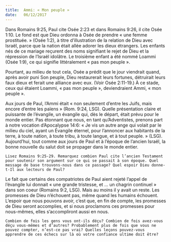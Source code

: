 ```yaml
---
title:  Ammi: « Mon peuple »
date:   06/12/2017
---
```


Dans Romains 9:25, Paul cite Osée 2:23 et dans Romains 9:26, il cite Osée 1:10. Le fond est que Dieu ordonna à Osée de prendre « une femme prostituée. » (Osée 1:2), à titre d’illustration de la relation de Dieu avec Israël, parce que la nation était allée adorer les dieux étrangers. Les enfants nés de ce mariage reçurent des noms signifiant le rejet de Dieu et la répression de l’Israël idolâtre. Le troisième enfant a été nommé Loammi (Osée 1:9), ce qui signifie littéralement « pas mon peuple ». 

Pourtant, au milieu de tout cela, Osée a prédit que le jour viendrait quand, après avoir puni Son peuple, Dieu restaurerait leurs fortunes, détruirait leurs faux dieux et ferait une alliance avec eux. (Voir Osée 2:11-19.) À ce stade, ceux qui étaient Loammi, « pas mon peuple », deviendraient Ammi, « mon peuple ».

Aux jours de Paul, l’Ammi était « non seulement d’entre les Juifs, mais encore d’entre les païens » (Rom. 9:24, LSG). Quelle présentation claire et puissante de l’évangile, un évangile qui, dès le départ, était prévu pour le monde entier. Pas étonnant que nous, en tant qu’Adventistes, prenons part à notre vocation d’Apocalypse 14:6: « Je vis un autre ange qui volait par le milieu du ciel, ayant un Évangile éternel, pour l’annoncer aux habitants de la terre, à toute nation, à toute tribu, à toute langue, et à tout peuple. » (LSG). Aujourd’hui, tout comme aux jours de Paul et à l’époque de l’ancien Israël, la bonne nouvelle du salut doit se propager dans le monde entier. 

`Lisez Romains 9:25-29. Remarquez combien Paul cite l’ancien Testament pour soutenir son argument sur ce qui se passait à son époque. Quel message de base trouvons-nous dans ce passage? Quel espoir Dieu donne-t-Il aux lecteurs de Paul?`

Le fait que certains des compatriotes de Paul aient rejeté l’appel de l’évangile lui donnait « une grande tristesse, et … un chagrin continuel » dans son coeur (Romains 9:2, LSG). Mais au moins il y avait un reste. Les promesses de Dieu n’échouent pas, même quand les humains échouent. L’espoir que nous pouvons avoir, c’est que, en fin de compte, les promesses de Dieu seront accomplies, et si nous proclamons ces promesses pour nous-mêmes, elles s’accompliront aussi en nous. 

`Combien de fois les gens vous ont-ils déçu? Combien de fois avez-vous déçu vous-mêmes et d’autres? Probablement plus de fois que vous ne pouvez compter, n’est-ce pas vrai? Quelles leçons pouvez-vous apprendre de ces échecs sur là où votre confiance ultime doit être?`